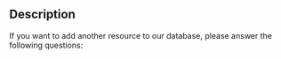 ## Description
If you want to add another resource to our database, please answer the following questions:


